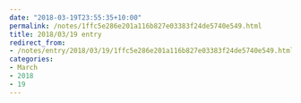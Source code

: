 ```yaml
---
date: "2018-03-19T23:55:35+10:00"
permalink: /notes/1ffc5e286e201a116b827e03383f24de5740e549.html
title: 2018/03/19 entry
redirect_from:
- /notes/entry/2018/03/19/1ffc5e286e201a116b827e03383f24de5740e549.html
categories:
- March
- 2018
- 19
---
```

